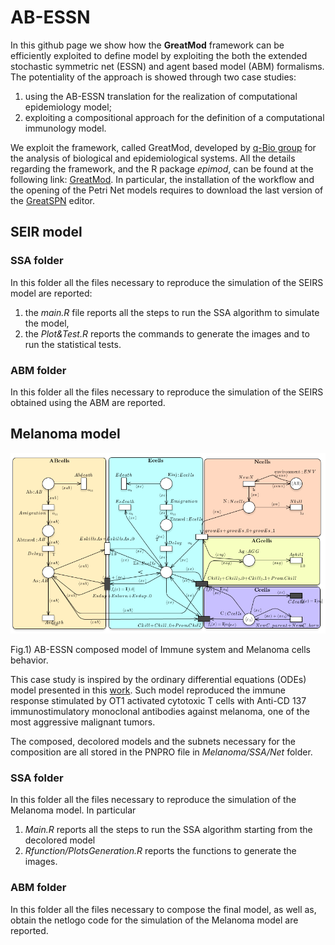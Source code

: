 # AB-ESSN
In  this  github page we show how the **GreatMod** framework can be efficiently exploited to define model by exploiting the both the extended stochastic symmetric net (ESSN) and agent based model (ABM)  formalisms. The potentiality of the approach is showed through two case studies: 

1. using the AB-ESSN translation for the realization of  computational epidemiology model;
2. exploiting a compositional approach for the definition of a computational immunology model.

We exploit the framework, called GreatMod, developed by [q-Bio group](https://qbio.di.unito.it/) for  the  analysis  of  biological  and  epidemiological  systems. All the details regarding the framework, and the R package *epimod*, can be found at the following link: [GreatMod](https://qbioturin.github.io/epimod/). 
In particular, the installation of the workflow and the opening of the Petri Net models requires to download the last version of the [GreatSPN](https://github.com/greatspn/SOURCES/blob/master/docs/INSTALL.md) editor.

## SEIR model 

### SSA folder

In this folder all the files necessary to reproduce the simulation of the SEIRS model are reported:
  
  1. the *main.R* file reports all the steps to run the SSA algorithm to simulate the model, 
  2. the *Plot&Test.R* reports the commands to generate the images and to run the statistical tests.

### ABM folder

In this folder all the files necessary to reproduce the simulation of the SEIRS
obtained using the ABM are reported.

## Melanoma model

<img src="./Melanoma/SSA/Plots/MelanomaModel.png" alt="Fig.1) Composed model of Immune system and Melanoma cells behavior."  />
<p class="caption">
Fig.1) AB-ESSN composed model of Immune system and Melanoma cells behavior.
</p>

This case study is inspired by the ordinary differential equations (ODEs) model presented in this [work](https://pubmed.ncbi.nlm.nih.gov/22701144/).
Such model reproduced the immune response stimulated by OT1 activated cytotoxic T cells with Anti-CD 137 immunostimulatory monoclonal antibodies against melanoma,  one of the most aggressive malignant tumors.

The composed, decolored models and the subnets necessary for the composition are all stored in the PNPRO file in *Melanoma/SSA/Net* folder.

### SSA folder

In this folder all the files necessary to reproduce the simulation of the Melanoma model. In particular
  
  1. *Main.R* reports all the steps to run the SSA algorithm starting from the decolored model 
  2. *Rfunction/PlotsGeneration.R* reports the functions to generate the images.
  
### ABM folder
In this folder all the files necessary to compose the final model, as well as, obtain the netlogo code for  the simulation of the Melanoma model are reported.
